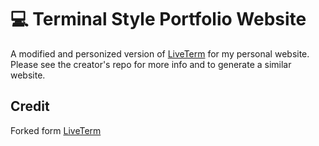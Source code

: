 # 💻 Terminal Style Portfolio Website

A modified and personized version of [LiveTerm](https://github.com/Cveinnt/LiveTerm) for my personal website. Please see the creator's repo for more info and to generate a similar website.

## Credit

Forked form [LiveTerm](https://github.com/Cveinnt/LiveTerm)

